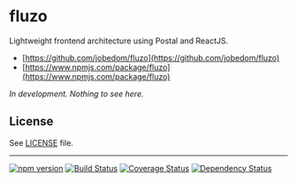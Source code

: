 # fluzo

Lightweight frontend architecture using Postal and ReactJS.

* [https://github.com/jobedom/fluzo](https://github.com/jobedom/fluzo)
* [https://www.npmjs.com/package/fluzo](https://www.npmjs.com/package/fluzo)

_In development. Nothing to see here._

## License

See [LICENSE](LICENSE.md) file.

----

[![npm version](https://badge.fury.io/js/fluzo.svg)](https://www.npmjs.com/package/fluzo)
[![Build Status](https://img.shields.io/travis/jobedom/fluzo/master.svg)](https://travis-ci.org/jobedom/fluzo)
[![Coverage Status](https://img.shields.io/coveralls/jobedom/fluzo.svg)](https://coveralls.io/r/jobedom/fluzo?branch=master)
[![Dependency Status](https://gemnasium.com/jobedom/fluzo.svg)](https://gemnasium.com/jobedom/fluzo)
